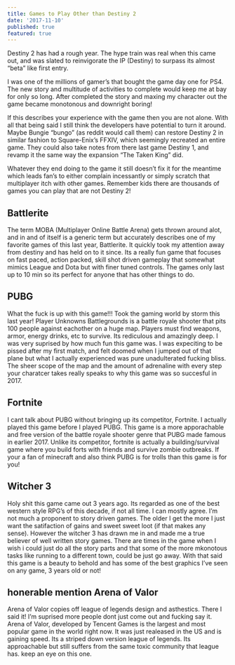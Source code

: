 ```yaml
---
title: Games to Play Other than Destiny 2
date: '2017-11-10'
published: true
featured: true
---
```


Destiny 2 has had a rough year. The hype train was real when this came out, and was slated to reinvigorate the IP (Destiny) to surpass its almost “beta” like first entry.

I was one of the millions of gamer’s that bought the game day one for PS4. The new story and multitude of activities to complete would keep me at bay for only so long. After completed the story and maxing my character out the game became monotonous and downright boring!

If this describes your experience with the game then you are not alone. With all that being said I still think the developers have potential to turn it around. Maybe Bungie “bungo” (as reddit would call them) can restore Destiny 2 in similar fashion to Square-Enix’s FFXIV, which seemingly recreated an entire game. They could also take notes from there last game Destiny 1, and revamp it the same way the expansion “The Taken King” did.

Whatever they end doing to the game it still doesn’t fix it for the meantime which leads fan’s to either complain incessantly or simply scratch that multiplayer itch with other games. Remember kids there are thousands of games you can play that are not Destiny 2!

## Battlerite

The term MOBA (Multiplayer Online Battle Arena) gets thrown around alot, and in and of itself is a generic term but accurately describes one of my favorite games of this last year, Battlerite. It quickly took my attention away from destiny and has held on to it since. Its a really fun game that focuses on fast paced, action packed, skill shot driven gameplay that somewhat mimics League and Dota but with finer tuned controls. The games only last up to 10 min so its perfect for anyone that has other things to do.

## PUBG

What the fuck is up with this game!!! Took the gaming world by storm this last year! Player Unknowns Battlegrounds is a battle royale shooter that pits 100 people against eachother on a huge map. Players must find weapons, armor, energy drinks, etc to survive. Its rediculous and amazingly deep. I was very suprised by how much fun this game was. I was expeciting to be pissed after my first match, and felt doomed when I jumped out of that plane but what I actually experienced was pure unadulterated fucking bliss. The sheer scope of the map and the amount of adrenaline with every step your charatcer takes really speaks to why this game was so succesful in 2017.

## Fortnite

I cant talk about PUBG without bringing up its competitor, Fortnite. I actually played this game before I played PUBG. This game is a more apporachable and free version of the battle royale shooter genre that PUBG made famous in earlier 2017. Unlike its competitor, fortnite is actually a building/survival game where you build forts with friends and survive zombie outbreaks. If your a fan of minecraft and also think PUBG is for trolls than this game is for you!

## Witcher 3

Holy shit this game came out 3 years ago. Its regarded as one of the best western style RPG’s of this decade, if not all time. I can mostly agree. I’m not much a proponent to story driven games. The older I get the more I just want the satifaction of gains and sweet sweet loot (if that makes any sense). However the witcher 3 has drawn me in and made me a true believer of well written story games. There are times in the game when I wish i could just do all the story parts and that some of the more mkonotous tasks like running to a different town, could be just go away. With that said this game is a beauty to behold and has some of the best graphics I’ve seen on any game, 3 years old or not!

## honerable mention Arena of Valor

Arena of Valor copies off league of legends design and asthestics. There I said it! I’m suprised more people dont just come out and fucking say it. Arena of Valor, developed by Tencent Games is the largest and most popular game in the world right now. It was just realeased in the US and is gaining speed. Its a striped down version league of legends. Its approachable but still suffers from the same toxic community that league has. keep an eye on this one.
